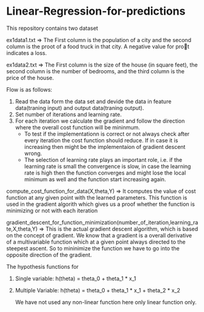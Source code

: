 # Linear-Regression-for-predictions
This repository contains two dataset 

ex1data1.txt
=>
The First column is the population of a city and the second column is
the proot of a food truck in that city. A negative value for prot indicates a
loss.

ex1data2.txt
=> The First column is the size of the house (in square feet), the
second column is the number of bedrooms, and the third column is the price
of the house.

Flow is as follows:
1) Read the data form the data set and devide the data in feature data(traning input) and output data(traning output).
2) Set number of iterations and learning rate.
3) For each iteration we calculate the gradient and follow the direction where the overall cost function will be mininmum.
   * To test if the implementationn is correct or not always check after every iteration the cost function should reduce. If in case it is increasing then might be the implementaion of gradient descent wrong. 
   * The selection of learning rate plays an important role, i.e. if the learning rate is small the convergence is slow, in case the learning rate is high then the function converges and might lose the local minimum as well and the function start increasing again.
   
compute_cost_function_for_data(X,theta,Y)
=> It computes the value of cost function at any given point with the learned parameters. This function is used in the gradient algorith which gives us a proof whether the function is minimizing or not with each iteration

gradient_descent_for_function_minimization(number_of_iteration,learning_rate,X,theta,Y)
=> This is the actual gradient descent algorithm, which is based on the concept of gradient. We know that a gradient is a overall derivative of a multivariable function which at a given point always directed to the steepest ascent. So to mininimize the function we have to go into the opposite direction of the gradient.  

The hypothesis functions for 
1) Single variable:
     h(theta) = theta_0 + theta_1 * x_1
2) Multiple Variable:
     h(theta) = theta_0 + theta_1 * x_1 + theta_2 * x_2
     
     We have not used any non-linear function here only linear function only.

